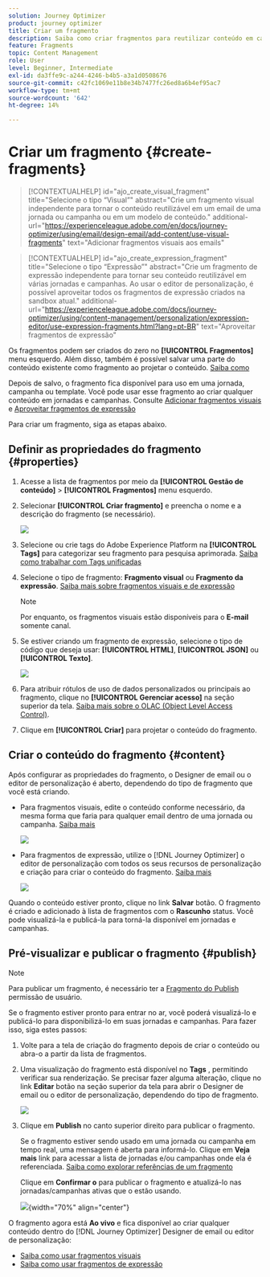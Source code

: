 ```yaml
---
solution: Journey Optimizer
product: journey optimizer
title: Criar um fragmento
description: Saiba como criar fragmentos para reutilizar conteúdo em campanhas e jornadas do Journey Optimizer
feature: Fragments
topic: Content Management
role: User
level: Beginner, Intermediate
exl-id: da3ffe9c-a244-4246-b4b5-a3a1d0508676
source-git-commit: c42fc1069e11b8e34b7477fc26ed8a6b4ef95ac7
workflow-type: tm+mt
source-wordcount: '642'
ht-degree: 14%

---
```


# Criar um fragmento {#create-fragments}

>[!CONTEXTUALHELP]
>id="ajo_create_visual_fragment"
>title="Selecione o tipo “Visual”"
>abstract="Crie um fragmento visual independente para tornar o conteúdo reutilizável em um email de uma jornada ou campanha ou em um modelo de conteúdo."
>additional-url="https://experienceleague.adobe.com/en/docs/journey-optimizer/using/email/design-email/add-content/use-visual-fragments" text="Adicionar fragmentos visuais aos emails"

>[!CONTEXTUALHELP]
>id="ajo_create_expression_fragment"
>title="Selecione o tipo “Expressão”"
>abstract="Crie um fragmento de expressão independente para tornar seu conteúdo reutilizável em várias jornadas e campanhas. Ao usar o editor de personalização, é possível aproveitar todos os fragmentos de expressão criados na sandbox atual."
>additional-url="https://experienceleague.adobe.com/docs/journey-optimizer/using/content-management/personalization/expression-editor/use-expression-fragments.html?lang=pt-BR" text="Aproveitar fragmentos de expressão"

Os fragmentos podem ser criados do zero no **[!UICONTROL Fragmentos]** menu esquerdo. Além disso, também é possível salvar uma parte do conteúdo existente como fragmento ao projetar o conteúdo. [Saiba como](#save-as-fragment)

Depois de salvo, o fragmento fica disponível para uso em uma jornada, campanha ou template. Você pode usar esse fragmento ao criar qualquer conteúdo em jornadas e campanhas. Consulte [Adicionar fragmentos visuais](../email/use-visual-fragments.md) e [Aproveitar fragmentos de expressão](../personalization/use-expression-fragments.md)

Para criar um fragmento, siga as etapas abaixo.

## Definir as propriedades do fragmento {#properties}

1. Acesse a lista de fragmentos por meio da **[!UICONTROL Gestão de conteúdo]** > **[!UICONTROL Fragmentos]** menu esquerdo.

1. Selecionar **[!UICONTROL Criar fragmento]** e preencha o nome e a descrição do fragmento (se necessário).

   ![](assets/fragment-details.png)

1. Selecione ou crie tags do Adobe Experience Platform na **[!UICONTROL Tags]** para categorizar seu fragmento para pesquisa aprimorada. [Saiba como trabalhar com Tags unificadas](../start/search-filter-categorize.md#tags)

1. Selecione o tipo de fragmento: **Fragmento visual** ou **Fragmento da expressão**. [Saiba mais sobre fragmentos visuais e de expressão](../content-management/fragments.md#visual-expression)

   >[!NOTE]
   >
   >Por enquanto, os fragmentos visuais estão disponíveis para o **E-mail** somente canal.

1. Se estiver criando um fragmento de expressão, selecione o tipo de código que deseja usar: **[!UICONTROL HTML]**, **[!UICONTROL JSON]** ou **[!UICONTROL Texto]**.

   ![](assets/fragment-expression-type.png)

1. Para atribuir rótulos de uso de dados personalizados ou principais ao fragmento, clique no **[!UICONTROL Gerenciar acesso]** na seção superior da tela. [Saiba mais sobre o OLAC (Object Level Access Control)](../administration/object-based-access.md).

1. Clique em **[!UICONTROL Criar]** para projetar o conteúdo do fragmento.

## Criar o conteúdo do fragmento {#content}

Após configurar as propriedades do fragmento, o Designer de email ou o editor de personalização é aberto, dependendo do tipo de fragmento que você está criando.

* Para fragmentos visuais, edite o conteúdo conforme necessário, da mesma forma que faria para qualquer email dentro de uma jornada ou campanha. [Saiba mais](../email/get-started-email-design.md)

  ![](assets/fragment-designer.png)

* Para fragmentos de expressão, utilize o [!DNL Journey Optimizer] o editor de personalização com todos os seus recursos de personalização e criação para criar o conteúdo do fragmento. [Saiba mais](../personalization/personalization-build-expressions.md)

  ![](assets/fragment-expression-editor.png)

Quando o conteúdo estiver pronto, clique no link **Salvar** botão. O fragmento é criado e adicionado à lista de fragmentos com o **Rascunho** status. Você pode visualizá-la e publicá-la para torná-la disponível em jornadas e campanhas.

## Pré-visualizar e publicar o fragmento {#publish}

>[!NOTE]
>
>Para publicar um fragmento, é necessário ter a [Fragmento do Publish](../administration/ootb-product-profiles.md#content-library-manager) permissão de usuário.

Se o fragmento estiver pronto para entrar no ar, você poderá visualizá-lo e publicá-lo para disponibilizá-lo em suas jornadas e campanhas. Para fazer isso, siga estes passos:

1. Volte para a tela de criação do fragmento depois de criar o conteúdo ou abra-o a partir da lista de fragmentos.

1. Uma visualização do fragmento está disponível no **Tags** , permitindo verificar sua renderização. Se precisar fazer alguma alteração, clique no link **Editar** botão na seção superior da tela para abrir o Designer de email ou o editor de personalização, dependendo do tipo de fragmento.

   ![](assets/fragment-preview.png)

1. Clique em **Publish** no canto superior direito para publicar o fragmento.

   Se o fragmento estiver sendo usado em uma jornada ou campanha em tempo real, uma mensagem é aberta para informá-lo. Clique em **Veja mais** link para acessar a lista de jornadas e/ou campanhas onde ela é referenciada. [Saiba como explorar referências de um fragmento](../content-management/manage-fragments.md#explore-references)

   Clique em **Confirmar o** para publicar o fragmento e atualizá-lo nas jornadas/campanhas ativas que o estão usando.

   ![](assets/fragment-publish.png){width="70%" align="center"}

O fragmento agora está **Ao vivo** e fica disponível ao criar qualquer conteúdo dentro do [!DNL Journey Optimizer] Designer de email ou editor de personalização:

* [Saiba como usar fragmentos visuais](../email/use-visual-fragments.md)
* [Saiba como usar fragmentos de expressão](../personalization/use-expression-fragments.md)
